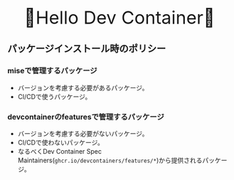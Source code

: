 <div style="text-align:center;">
<sapn style="font-size:40px">🐳Hello Dev Container🐳</span>
</div>

## パッケージインストール時のポリシー

### miseで管理するパッケージ

- バージョンを考慮する必要があるパッケージ。
- CI/CDで使うパッケージ。

### devcontainerのfeaturesで管理するパッケージ

- バージョンを考慮する必要がないパッケージ。
- CI/CDで使わないパッケージ。
- なるべくDev Container Spec Maintainers(`ghcr.io/devcontainers/features/*`)から提供されるパッケージ。
